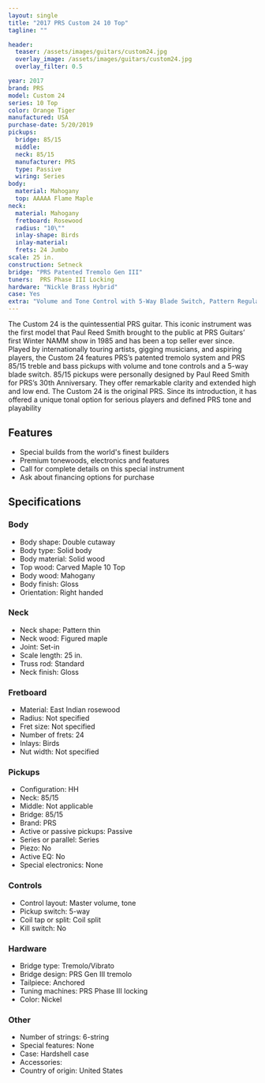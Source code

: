 ```yaml
---
layout: single
title: "2017 PRS Custom 24 10 Top"
tagline: ""

header:
  teaser: /assets/images/guitars/custom24.jpg
  overlay_image: /assets/images/guitars/custom24.jpg
  overlay_filter: 0.5

year: 2017
brand: PRS
model: Custom 24
series: 10 Top
color: Orange Tiger
manufactured: USA
purchase-date: 5/20/2019
pickups:
  bridge: 85/15
  middle:
  neck: 85/15
  manufacturer: PRS
  type: Passive
  wiring: Series
body:
  material: Mahogany
  top: AAAAA Flame Maple
neck:
  material: Mahogany
  fretboard: Rosewood
  radius: "10\""
  inlay-shape: Birds
  inlay-material:
  frets: 24 Jumbo
scale: 25 in.
construction: Setneck
bridge: "PRS Patented Tremolo Gen III"
tuners:  PRS Phase III Locking
hardware: "Nickle Brass Hybrid"
case: Yes
extra: "Volume and Tone Control with 5-Way Blade Switch, Pattern Regular"
---
```


The Custom 24 is the quintessential PRS guitar. This iconic instrument was the first model that Paul Reed Smith brought to the public at PRS Guitars’ first Winter NAMM show in 1985 and has been a top seller ever since. Played by internationally touring artists, gigging musicians, and aspiring players, the Custom 24 features PRS’s patented tremolo system and PRS 85/15 treble and bass pickups with volume and tone controls and a 5-way blade switch. 85/15 pickups were personally designed by Paul Reed Smith for PRS’s 30th Anniversary. They offer remarkable clarity and extended high and low end. The Custom 24 is the original PRS. Since its introduction, it has offered a unique tonal option for serious players and defined PRS tone and playability

## Features

* Special builds from the world's finest builders
* Premium tonewoods, electronics and features
* Call for complete details on this special instrument
* Ask about financing options for purchase

## Specifications

### Body

* Body shape: Double cutaway
* Body type: Solid body
* Body material: Solid wood
* Top wood: Carved Maple 10 Top
* Body wood: Mahogany
* Body finish: Gloss
* Orientation: Right handed

### Neck

* Neck shape: Pattern thin
* Neck wood: Figured maple
* Joint: Set-in
* Scale length: 25 in.
* Truss rod: Standard
* Neck finish: Gloss

### Fretboard

* Material: East Indian rosewood
* Radius: Not specified
* Fret size: Not specified
* Number of frets: 24
* Inlays: Birds
* Nut width: Not specified

### Pickups

* Configuration: HH
* Neck: 85/15
* Middle: Not applicable
* Bridge: 85/15
* Brand: PRS
* Active or passive pickups: Passive
* Series or parallel: Series
* Piezo: No
* Active EQ: No
* Special electronics: None

### Controls

* Control layout: Master volume, tone
* Pickup switch: 5-way
* Coil tap or split: Coil split
* Kill switch: No

### Hardware

* Bridge type: Tremolo/Vibrato
* Bridge design: PRS Gen III tremolo
* Tailpiece: Anchored
* Tuning machines: PRS Phase III locking
* Color: Nickel

### Other

* Number of strings: 6-string
* Special features: None
* Case: Hardshell case
* Accessories:
* Country of origin: United States